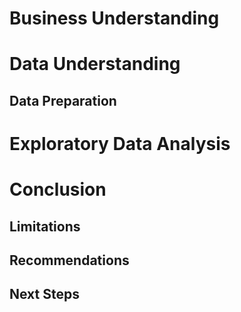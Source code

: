 # Business Understanding

# Data Understanding 

## Data Preparation

# Exploratory Data Analysis

# Conclusion

## Limitations

## Recommendations

## Next Steps
